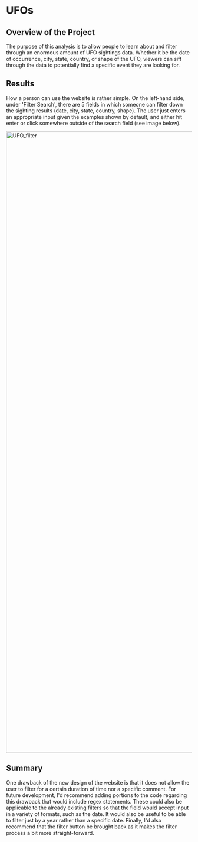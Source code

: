 # UFOs
## Overview of the Project
The purpose of this analysis is to allow people to learn about and filter through an enormous amount of UFO sightings data. Whether it be the date of occurrence, city, state, country, or shape of the UFO, viewers can sift through the data to potentially find a specific event they are looking for. 

## Results
How a person can use the website is rather simple. On the left-hand side, under 'Filter Search', there are 5 fields in which someone can filter down the sighting results (date, city, state, country, shape). The user just enters an appropriate input given the examples shown by default, and either hit enter or click somewhere outside of the search field (see image below).

<img width="1680" alt="UFO_filter" src="https://user-images.githubusercontent.com/85330159/130686019-76a84541-68ae-4300-b627-e93980005628.png">

## Summary
One drawback of the new design of the website is that it does not allow the user to filter for a certain duration of time nor a specific comment. For future development, I'd recommend adding portions to the code regarding this drawback that would include regex statements. These could also be applicable to the already existing filters so that the field would accept input in a variety of formats, such as the date. It would also be useful to be able to filter just by a year rather than a specific date. Finally, I'd also recommend that the filter button be brought back as it makes the filter process a bit more straight-forward.
